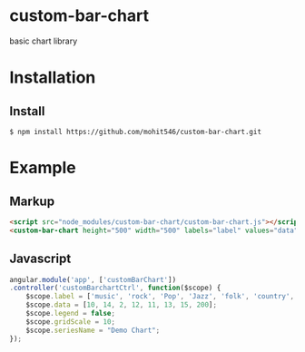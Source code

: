 # custom-bar-chart
basic chart library

# Installation
## Install

    $ npm install https://github.com/mohit546/custom-bar-chart.git

# Example

## Markup

```html
<script src="node_modules/custom-bar-chart/custom-bar-chart.js"></script>
<custom-bar-chart height="500" width="500" labels="label" values="data" legend="legend" gridscale="gridScale" seriesname="seriesName"></custom-bar-chart>
```

## Javascript

```javascript
angular.module('app', ['customBarChart'])
.controller('customBarchartCtrl', function($scope) {
    $scope.label = ['music', 'rock', 'Pop', 'Jazz', 'folk', 'country', 'heavy', 'metal'];
    $scope.data = [10, 14, 2, 12, 11, 13, 15, 200];
    $scope.legend = false;
    $scope.gridScale = 10;
    $scope.seriesName = "Demo Chart";
});
```
